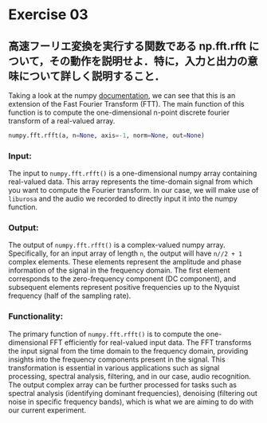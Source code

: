 # Exercise 03

## 高速フーリエ変換を実行する関数である np.fft.rfft について，その動作を説明せよ．特に，入力と出力の意味について詳しく説明すること．

Taking a look at the numpy [documentation](https://numpy.org/doc/2.0/reference/generated/numpy.fft.rfft.html), we can see that this is an extension of the Fast Fourier Transform (FTT). The main function of this function is to compute the one-dimensional n-point discrete fourier transform of a real-valued array.

```python
numpy.fft.rfft(a, n=None, axis=-1, norm=None, out=None)
```

### Input:

The input to `numpy.fft.rfft()` is a one-dimensional numpy array containing real-valued data. This array represents the time-domain signal from which you want to compute the Fourier transform. In our case, we will make use of `liburosa` and the audio we recorded to directly input it into the numpy function.

### Output:

The output of `numpy.fft.rfft()` is a complex-valued numpy array. Specifically, for an input array of length `n`, the output will have `n//2 + 1` complex elements. These elements represent the amplitude and phase information of the signal in the frequency domain. The first element corresponds to the zero-frequency component (DC component), and subsequent elements represent positive frequencies up to the Nyquist frequency (half of the sampling rate).

### Functionality:

The primary function of `numpy.fft.rfft()` is to compute the one-dimensional FFT efficiently for real-valued input data. The FFT transforms the input signal from the time domain to the frequency domain, providing insights into the frequency components present in the signal. This transformation is essential in various applications such as signal processing, spectral analysis, filtering, and in our case, audio recognition. The output complex array can be further processed for tasks such as spectral analysis (identifying dominant frequencies), denoising (filtering out noise in specific frequency bands), which is what we are aiming to do with our current experiment. 